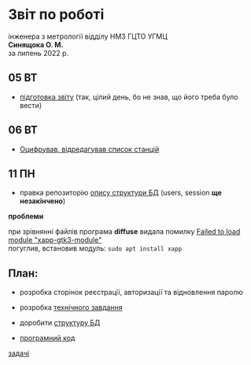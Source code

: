 # Звіт по роботі
інженера з метрології відділу НМЗ ГЦТО УГМЦ  
**Синящока О. М.**  
за липень 2022 р.  


## 05 ВТ
- [підготовка звіту](../06) (так, цілий день, бо не знав, що його треба було вести)

## 06 ВТ

- [Оцифрував, відредагував список станцій](https://github.com/ukrmeteo/meteqdb-decs/tree/main/branches)

## 11 ПН

- правка репозиторію [опису структури БД](https://github.com/ukrmeteo/meteqdb-decs) (users, session **ще незакінчено**)

**проблеми**

при зрівнянні файлів програма **diffuse** видала помилку
[Failed to load module "xapp-gtk3-module"](https://www.google.com/search?q=Failed+to+load+module+xapp-gtk3-module)  
погуглив, встановив модуль: `sudo apt install xapp` 

## План:
- розробка сторінок реєстрації, авторизації та відновлення паролю


- розробка [технічного завдання](https://github.com/ukrmeteo/meteqdb-prd)
- доробити [структуру БД](https://github.com/ukrmeteo/meteqdb-decs) 
- [програмний код](https://github.com/ukrmeteo/meteqdb-src)

[задачі](https://github.com/ukrmeteo/meteqdb-src/issues)
